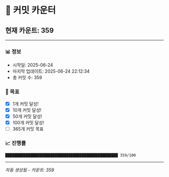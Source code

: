 # 🔢 커밋 카운터

## 현재 카운트: 359

---

### 📊 정보
- 시작일: 2025-06-24
- 마지막 업데이트: 2025-06-24 22:12:34
- 총 커밋 수: 359

### 🎯 목표
- [x] 1개 커밋 달성!
- [x] 10개 커밋 달성!
- [x] 50개 커밋 달성!
- [x] 100개 커밋 달성!
- [ ] 365개 커밋 목표

### 📈 진행률
```
██████████████████████████████████████████████████ 359/100
```

---
*자동 생성됨 - 카운트: 359*
